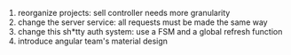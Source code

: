 1. reorganize projects: sell controller needs more granularity
2. change the server service: all requests must be made the same way
3. change this sh*tty auth system: use a FSM and a global refresh
   function
4. introduce angular team's material design
